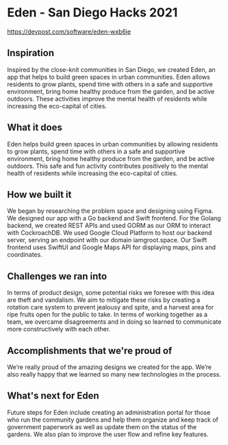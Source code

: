 # Eden - San Diego Hacks 2021

https://devpost.com/software/eden-wxb6je

## Inspiration
Inspired by the close-knit communities in San Diego, we created Eden, an app that helps to build green spaces in urban communities. Eden allows residents to grow plants, spend time with others in a safe and supportive environment, bring home healthy produce from the garden, and be active outdoors. These activities improve the mental health of residents while increasing the eco-capital of cities.

## What it does
Eden helps build green spaces in urban communities by allowing residents to grow plants, spend time with others in a safe and supportive environment, bring home healthy produce from the garden, and be active outdoors. This safe and fun activity contributes positively to the mental health of residents while increasing the eco-capital of cities.

## How we built it
We began by researching the problem space and designing using Figma. We designed our app with a Go backend and Swift frontend. For the Golang backend, we created REST APIs and used GORM as our ORM to interact with CockroachDB. We used Google Cloud Platform to host our backend server, serving an endpoint with our domain iamgroot.space. Our Swift frontend uses SwiftUI and Google Maps API for displaying maps, pins and coordinates.

## Challenges we ran into
In terms of product design, some potential risks we foresee with this idea are theft and vandalism. We aim to mitigate these risks by creating a rotation care system to prevent jealousy and spite, and a harvest area for ripe fruits open for the public to take.
In terms of working together as a team, we overcame disagreements and in doing so learned to communicate more constructively with each other.

## Accomplishments that we're proud of
We’re really proud of the amazing designs we created for the app. We’re also really happy that we learned so many new technologies in the process.

## What's next for Eden
Future steps for Eden include creating an administration portal for those who run the community gardens and help them organize and keep track of government paperwork as well as update them on the status of the gardens. We also plan to improve the user flow and refine key features.
